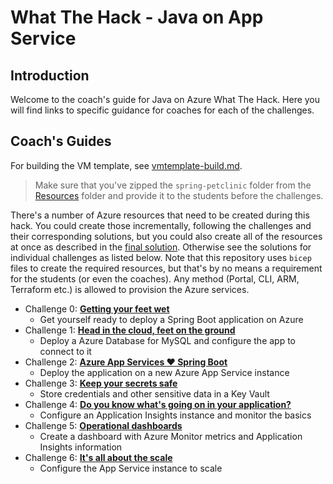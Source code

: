 # What The Hack - Java on App Service

## Introduction

Welcome to the coach's guide for Java on Azure What The Hack. Here you will find links to specific guidance for coaches for each of the challenges.

## Coach's Guides

For building the VM template, see [vmtemplate-build.md](./vmtemplate-build.md).

> Make sure that you've zipped the `spring-petclinic` folder from the [Resources](../Student/Resources) folder and provide it to the students before the challenges.

There's a number of Azure resources that need to be created during this hack. You could create those incrementally, following the challenges and their corresponding solutions, but you could also create all of the resources at once as described in the [final solution](solution-all.md). Otherwise see the solutions for individual challenges as listed below. Note that this repository uses `bicep` files to create the required resources, but that's by no means a requirement for the students (or even the coaches). Any method (Portal, CLI, ARM, Terraform etc.) is allowed to provision the Azure services.

- Challenge 0: **[Getting your feet wet](solution-00.md)**
  - Get yourself ready to deploy a Spring Boot application on Azure
- Challenge 1: **[Head in the cloud, feet on the ground](solution-01.md)**
  - Deploy a Azure Database for MySQL and configure the app to connect to it
- Challenge 2: **[Azure App Services &#10084;&#65039; Spring Boot](solution-02.md)**
  - Deploy the application on a new Azure App Service instance
- Challenge 3: **[Keep your secrets safe](solution-03.md)**
  - Store credentials and other sensitive data in a Key Vault
- Challenge 4: **[Do you know what's going on in your application?](solution-04.md)**
  - Configure an Application Insights instance and monitor the basics
- Challenge 5: **[Operational dashboards](solution-05.md)**
  - Create a dashboard with Azure Monitor metrics and Application Insights information
- Challenge 6: **[It's all about the scale](solution-06.md)**
  - Configure the App Service instance to scale

